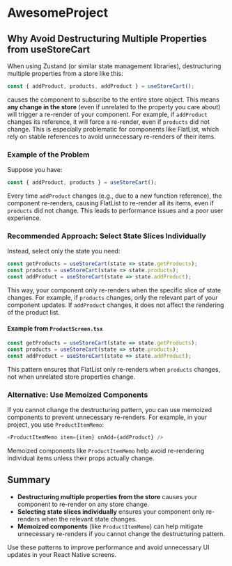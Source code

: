 # AwesomeProject

## Why Avoid Destructuring Multiple Properties from useStoreCart

When using Zustand (or similar state management libraries), destructuring multiple properties from a store like this:

```ts
const { addProduct, products, addProduct } = useStoreCart();
```

causes the component to subscribe to the entire store object. This means **any change in the store** (even if unrelated to the property you care about) will trigger a re-render of your component. For example, if `addProduct` changes its reference, it will force a re-render, even if `products` did not change. This is especially problematic for components like FlatList, which rely on stable references to avoid unnecessary re-renders of their items.

### Example of the Problem

Suppose you have:

```ts
const { addProduct, products } = useStoreCart();
```

Every time `addProduct` changes (e.g., due to a new function reference), the component re-renders, causing FlatList to re-render all its items, even if `products` did not change. This leads to performance issues and a poor user experience.

### Recommended Approach: Select State Slices Individually

Instead, select only the state you need:

```ts
const getProducts = useStoreCart(state => state.getProducts);
const products = useStoreCart(state => state.products);
const addProduct = useStoreCart(state => state.addProduct);
```

This way, your component only re-renders when the specific slice of state changes. For example, if `products` changes, only the relevant part of your component updates. If `addProduct` changes, it does not affect the rendering of the product list.

#### Example from `ProductScreen.tsx`

```ts
const getProducts = useStoreCart(state => state.getProducts);
const products = useStoreCart(state => state.products);
const addProduct = useStoreCart(state => state.addProduct);
```

This pattern ensures that FlatList only re-renders when `products` changes, not when unrelated store properties change.

### Alternative: Use Memoized Components

If you cannot change the destructuring pattern, you can use memoized components to prevent unnecessary re-renders. For example, in your project, you use `ProductItemMemo`:

```ts
<ProductItemMemo item={item} onAdd={addProduct} />
```

Memoized components like `ProductItemMemo` help avoid re-rendering individual items unless their props actually change.

## Summary
- **Destructuring multiple properties from the store** causes your component to re-render on any store change.
- **Selecting state slices individually** ensures your component only re-renders when the relevant state changes.
- **Memoized components** (like `ProductItemMemo`) can help mitigate unnecessary re-renders if you cannot change the destructuring pattern.

Use these patterns to improve performance and avoid unnecessary UI updates in your React Native screens.
